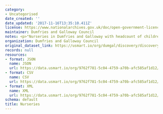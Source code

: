 ```yaml
---
category:
- Uncategorised
date_created: ''
date_updated: '2017-11-16T13:35:10.411Z'
license: https://www.nationalarchives.gov.uk/doc/open-government-licence/version/3/
maintainer: Dumfries and Galloway Council
notes: <p>"Nurseries in Dumfries and Galloway with headcount of children attending."</p>
organization: Dumfries and Galloway Council
original_dataset_link: https://usmart.io/org/dumgal/discovery/discovery-view-detail/7b74d2d8-a96f-4b5a-be63-b895e4a939e2
records: null
resources:
- format: JSON
  name: JSON
  url: https://data.usmart.io/org/9762f781-5c04-4759-a70b-afc585af1d12/resource?resourceGUID=a4871862-2752-4209-8ff8-d0f9c8da3574
- format: CSV
  name: CSV
  url: https://data.usmart.io/org/9762f781-5c04-4759-a70b-afc585af1d12/resource?resourceGUID=683b2713-b1bb-4e1d-acc7-26b24e5fca8a
- format: XML
  name: XML
  url: https://data.usmart.io/org/9762f781-5c04-4759-a70b-afc585af1d12/resource?resourceGUID=a46dab69-e9f0-4e52-bf11-f8e707a12846
schema: default
title: Nurseries
---
```

